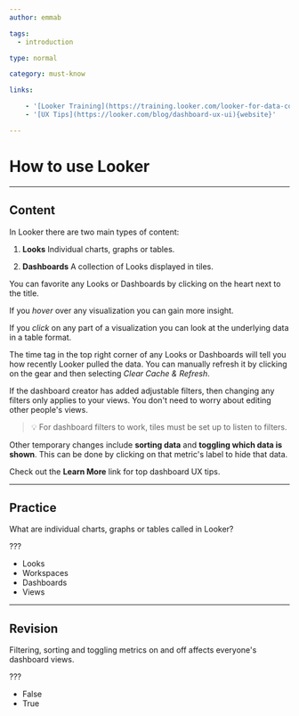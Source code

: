 ```yaml
---
author: emmab

tags:
  - introduction

type: normal

category: must-know

links:

	- '[Looker Training](https://training.looker.com/looker-for-data-consumers){website}'
	- '[UX Tips](https://looker.com/blog/dashboard-ux-ui){website}'

---
```

# How to use Looker

---
## Content

In Looker there are two main types of content:

1. **Looks**
Individual charts, graphs or tables.

2. **Dashboards**
A collection of Looks displayed in tiles.

You can favorite any Looks or Dashboards by clicking on the heart next to the title.

If you *hover* over any visualization you can gain more insight.

If you *click* on any part of a visualization you can look at the underlying data in a table format.

The time tag in the top right corner of any Looks or Dashboards will tell you how recently Looker pulled the data. You can manually refresh it by clicking on the gear and then selecting *Clear Cache & Refresh*.

If the dashboard creator has added adjustable filters, then changing any filters only applies to your views. You don't need to worry about editing other people's views.

> 💡 For dashboard filters to work, tiles must be set up to listen to filters.

Other temporary changes include **sorting data** and **toggling which data is shown**. This can be done by clicking on that metric's label to hide that data. 

Check out the **Learn More** link for top dashboard UX tips.

---
## Practice

What are individual charts, graphs or tables called in Looker?

???

- Looks
- Workspaces
- Dashboards
- Views

---
## Revision

Filtering, sorting and toggling metrics on and off affects everyone's dashboard views.

???

- False
- True